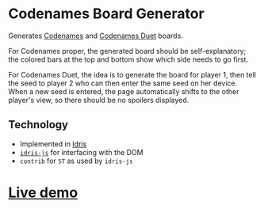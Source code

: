Codenames Board Generator
=========================

Generates [Codenames][codenames] and [Codenames Duet][codenames-duet]
boards.

For Codenames proper, the generated board should be self-explanatory;
the colored bars at the top and bottom show which side needs to go
first.

For Codenames Duet, the idea is to generate the board for player 1,
then tell the seed to player 2 who can then enter the same seed on her
device. When a new seed is entered, the page automatically shifts to
the other player's view, so there should be no spoilers displayed.


Technology
----------

* Implemented in [Idris][idris]
* [`idris-js`][idris-js] for interfacing with the DOM
* `contrib` for `ST` as used by `idris-js` 

[Live demo][demo]
=================

[codenames]:      https://boardgamegeek.com/boardgame/178900/codenames
[codenames-duet]: https://boardgamegeek.com/boardgame/224037/codenames-duet
[idris]:          http://idris-lang.org/
[idris-js]:       https://github.com/rbarreiro/idrisjs
[demo]:           https://unsafePerform.IO/projects/codenames/
